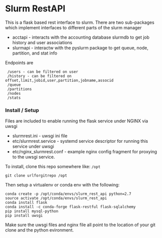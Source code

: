# Slurm RestAPI

This is a flask based rest interface to slurm.
There are two sub-packages which implement interfaces to different parts of the slurm manager
  * acctapi - interacts with the accounting database slurmdb to get job history and user associations
  * slurmapi - interactw with the pyslurm package to get queue, node, partition, and stat info

Endpoints are
```
 /users - can be filtered on user
 /history - can be filtered on offset,limit,jobid,user,partition,jobname,associd
 /queue
 /partitions
 /nodes
 /stats
 ```

### Install / Setup
Files are included to enable running the flask service under NGINX via uwsgi
 * slurmrest.ini - uwsgi ini file
 * etc/slurmrest.service - systemd service descriptor for running this service under uwsgi
 * etc/nginx_slurmrest.conf - example nginx config fragment for proxying to the uwsgi service.

To install, clone this repo somewhere like: `/opt`
```
git clone urlforgitrepo /opt
```
Then setup a virtualenv or conda env with the following:
```
conda create -p /opt/conda/envs/slurm_rest_api python=2.7
source activate /opt/conda/envs/slurm_rest_api
conda install flask
conda install -c conda-forge flask-restful flask-sqlalchemy
pip install mysql-python
pip install uwsgi
```
Make sure the uwsgi files and nginx file all point to the location of your git clone and the python evironment.
